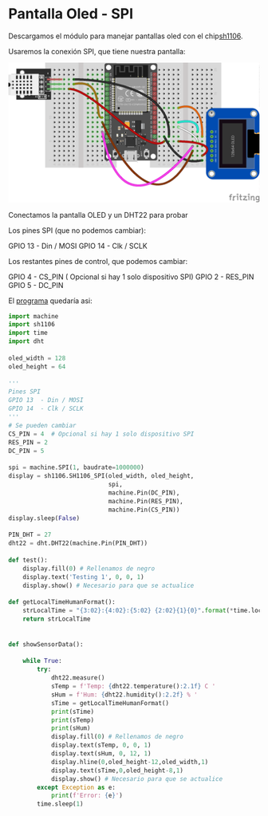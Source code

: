 # Pantalla Oled - SPI

Descargamos el módulo para manejar pantallas oled con el chip[sh1106](https://raw.githubusercontent.com/javacasm/CursoIOT_adv/main/codigo/oled/sh1106.py).

Usaremos la conexión SPI, que tiene nuestra pantalla:

![](./images/ESP32_Oled_dht22_bb.png)

Conectamos la pantalla OLED y un DHT22 para probar 

Los pines SPI (que no podemos cambiar):

GPIO 13  - Din / MOSI
GPIO 14  - Clk / SCLK 

Los restantes pines de control, que podemos cambiar:

GPIO 4   - CS_PIN   ( Opcional si hay 1 solo dispositivo SPI)
GPIO 2   - RES_PIN
GPIO 5   - DC_PIN

El [programa](https://raw.githubusercontent.com/javacasm/CursoIOT_adv/main/codigo/oled/test_oled_sh1106.py) quedaría asi:

```python
import machine
import sh1106
import time
import dht

oled_width = 128
oled_height = 64

'''
Pines SPI
GPIO 13  - Din / MOSI
GPIO 14  - Clk / SCLK 
'''
# Se pueden cambiar
CS_PIN = 4  # Opcional si hay 1 solo dispositivo SPI
RES_PIN = 2 
DC_PIN = 5  

spi = machine.SPI(1, baudrate=1000000)
display = sh1106.SH1106_SPI(oled_width, oled_height,
                            spi,
                            machine.Pin(DC_PIN),
                            machine.Pin(RES_PIN),
                            machine.Pin(CS_PIN))
display.sleep(False)

PIN_DHT = 27
dht22 = dht.DHT22(machine.Pin(PIN_DHT))

def test():
    display.fill(0) # Rellenamos de negro
    display.text('Testing 1', 0, 0, 1)
    display.show() # Necesario para que se actualice

def getLocalTimeHumanFormat():
    strLocalTime = "{3:02}:{4:02}:{5:02} {2:02}{1}{0}".format(*time.localtime(time.time())[0:6])
    return strLocalTime


def showSensorData():

    while True:
        try:
            dht22.measure()
            sTemp = f'Temp: {dht22.temperature():2.1f} C '
            sHum = f'Hum: {dht22.humidity():2.2f} % '
            sTime = getLocalTimeHumanFormat()
            print(sTime)
            print(sTemp)
            print(sHum)
            display.fill(0) # Rellenamos de negro
            display.text(sTemp, 0, 0, 1)
            display.text(sHum, 0, 12, 1)
            display.hline(0,oled_height-12,oled_width,1)
            display.text(sTime,0,oled_height-8,1)
            display.show() # Necesario para que se actualice
        except Exception as e:
            print(f'Error: {e}')        
        time.sleep(1)
```
